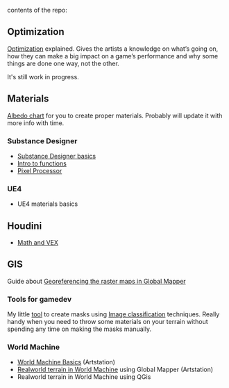 contents of the repo:

Optimization
----------

[Optimization](https://github.com/shinsoj/techart/blob/master/optimization/optimization.md) explained. Gives the artists a knowledge on what’s going on, how they can make a big impact on a game’s performance and why some things are done one way, not the other.

It's still work in progress.

Materials
----------

[Albedo chart](https://github.com/shinsoj/techart/blob/master/albedo_chart/albedo_chart.md) for you to create proper materials. Probably will update it with more info with time.

### Substance Designer

* [Substance Designer basics](https://github.com/shinsoj/tools/wiki/Substance-Designer)
* [Intro to functions](https://github.com/shinsoj/tools/wiki/Substance-Designer-Functions)
* [Pixel Processor](https://github.com/shinsoj/techart/wiki/Pixel-processor)

### UE4

* UE4 materials basics

Houdini
----------

* [Math and VEX](https://github.com/shinsoj/techart/blob/master/houdini_vex/math_and_vex.md)

GIS
----------

Guide about [Georeferencing the raster maps in Global Mapper](https://www.artstation.com/shinsoj/blog/OMjl/georeferencing-the-raster-maps-in-global-mapper)

### Tools for gamedev

My little [tool](https://github.com/shinsoj/techart/blob/master/k-means/k-means_classification.py) to create masks using [Image classification](https://github.com/shinsoj/techart/blob/master/k-means/image_classification_techniques.md) techniques. Really handy when you need to throw some materials on your terrain without spending any time on making the masks manually.

### World Machine

* [World Machine Basics](https://www.artstation.com/artwork/1xgGL) (Artstation)
* [Realworld terrain in World Machine](https://www.artstation.com/shinsoj/blog/XaKq/realworld-terrain-in-world-machine) using Global Mapper (Artstation)
* Realworld terrain in World Machine using QGis

